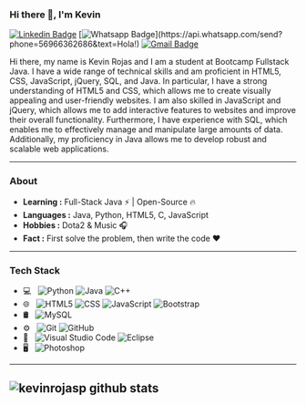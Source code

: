 ### Hi there 👋, I'm Kevin
[![Linkedin Badge](https://img.shields.io/badge/-LinkedIn-blue?style=flat-square&logo=Linkedin&logoColor=white&link=https://www.linkedin.com/in/kevin-rojas-palma/)](https://www.linkedin.com/in/kevin-rojas-palma/)
[![Whatsapp Badge](https://img.shields.io/badge/-Whatsapp-4CA143?style=flat-square&labelColor=4CA143&logo=whatsapp&logoColor=white&link=https://api.whatsapp.com/send?phone=56966362686&text=Hola!)](https://api.whatsapp.com/send?phone=56966362686&text=Hola!)
[![Gmail Badge](https://img.shields.io/badge/-Gmail-c14438?style=flat-square&logo=Gmail&logoColor=white&link=mailto:kevinrojasp@gmail.com)](mailto:kevinrojasp@gmail.com)

Hi there, my name is Kevin Rojas and I am a student at Bootcamp Fullstack Java. I have a wide range of technical skills and am proficient in HTML5, CSS, JavaScript, jQuery, SQL, and Java.
In particular, I have a strong understanding of HTML5 and CSS, which allows me to create visually appealing and user-friendly websites. I am also skilled in JavaScript and jQuery, which allows me to add interactive features to websites and improve their overall functionality.
Furthermore, I have experience with SQL, which enables me to effectively manage and manipulate large amounts of data. Additionally, my proficiency in Java allows me to develop robust and scalable web applications.

---------------------------------------------------------------------------------------------------------------------------------------------------------------------------------
### About
-  **Learning :** Full-Stack Java :zap: | Open-Source :fire:	
-  **Languages :** Java, Python, HTML5, C, JavaScript
-  **Hobbies :** Dota2 & Music :headphones:
-  **Fact :** First solve the problem, then write the code :heart: 
---------------------------------------------------------------------------------------------------------------------------------------------------------------------------------
### Tech Stack
- 💻 &nbsp;
  ![Python](https://img.shields.io/badge/-Python-333333?style=flat&logo=python)
  ![Java](https://img.shields.io/badge/-Java-333333?style=flat&logo=Java&logoColor=007396)
  ![C++](https://img.shields.io/badge/-C++-333333?style=flat&logo=C%2B%2B&logoColor=00599C)
- 🌐 &nbsp;
  ![HTML5](https://img.shields.io/badge/-HTML5-333333?style=flat&logo=HTML5)
  ![CSS](https://img.shields.io/badge/-CSS-333333?style=flat&logo=CSS3&logoColor=1572B6)
  ![JavaScript](https://img.shields.io/badge/-JavaScript-333333?style=flat&logo=javascript)
  ![Bootstrap](https://img.shields.io/badge/-Bootstrap-333333?style=flat&logo=bootstrap&logoColor=563D7C)
- 🛢 &nbsp;
  ![MySQL](https://img.shields.io/badge/-MySQL-333333?style=flat&logo=mysql)
- ⚙️ &nbsp;
  ![Git](https://img.shields.io/badge/-Git-333333?style=flat&logo=git)
  ![GitHub](https://img.shields.io/badge/-GitHub-333333?style=flat&logo=github)
- 🔧 &nbsp;
  ![Visual Studio Code](https://img.shields.io/badge/-Visual%20Studio%20Code-333333?style=flat&logo=visual-studio-code&logoColor=007ACC)
  ![Eclipse](https://img.shields.io/badge/-Eclipse-333333?style=flat&logo=eclipse-ide&logoColor=2C2255)
- 🖥 &nbsp;
  ![Photoshop](https://img.shields.io/badge/-Photoshop-333333?style=flat&logo=adobe-photoshop)
---------------------------------------------------------------------------------------------------------------------------------------------------------------------------------
![kevinrojasp github stats](https://github-readme-stats.vercel.app/api?username=kevinrojasp&show_icons=true&title_color=fff&icon_color=79ff97&text_color=9f9f9f&bg_color=151515)
---------------------------------------------------------------------------------------------------------------------------------------------------------------------------------

